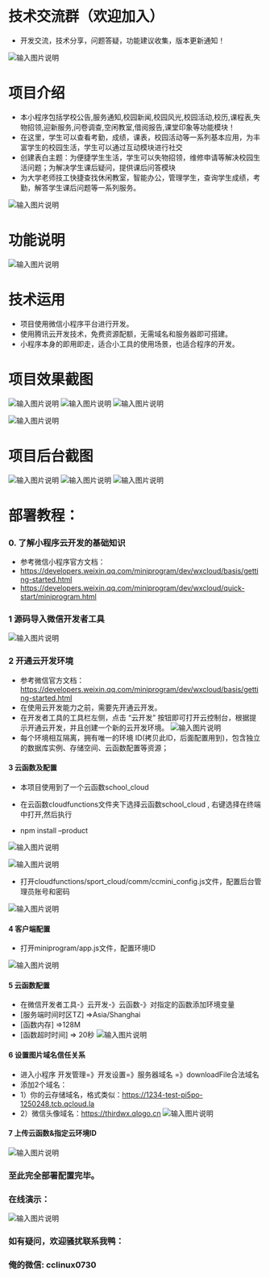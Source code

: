# 技术交流群（欢迎加入）
- 开发交流，技术分享，问题答疑，功能建议收集，版本更新通知！

 ![输入图片说明](https://images.gitee.com/uploads/images/2021/1008/071330_ecc3c15e_9240987.png "xxxx.png")

# 项目介绍


- 本小程序包括学校公告,服务通知,校园新闻,校园风光,校园活动,校历,课程表,失物招领,迎新服务,问卷调查,空闲教室,借阅报告,课堂印象等功能模块！
- 在这里，学生可以查看考勤，成绩，课表，校园活动等一系列基本应用，为丰富学生的校园生活，学生可以通过互动模块进行社交
- 创建表白主题：为便捷学生生活，学生可以失物招领，维修申请等解决校园生活问题；为解决学生课后疑问，提供课后问答模块
- 为大学老师技工快捷查找休闲教室，智能办公，管理学生，查询学生成绩，考勤，解答学生课后问题等一系列服务。

![输入图片说明](https://images.gitee.com/uploads/images/2021/0828/102055_1d2389c1_9645159.png "设计.png")

# 功能说明
 ![输入图片说明](https://images.gitee.com/uploads/images/2021/0828/101448_8e4e43c8_9645159.jpeg "微校园 (2).jpeg")


# 技术运用

- 项目使用微信小程序平台进行开发。
- 使用腾讯云开发技术，免费资源配额，无需域名和服务器即可搭建。
- 小程序本身的即用即走，适合小工具的使用场景，也适合程序的开发。

# 项目效果截图
 ![输入图片说明](https://images.gitee.com/uploads/images/2021/0828/101510_78e1101a_9645159.png "首页.png")
![输入图片说明](https://images.gitee.com/uploads/images/2021/0828/101522_2102087a_9645159.png "服务.png")
![输入图片说明](https://images.gitee.com/uploads/images/2021/0828/101528_82b32369_9645159.png "互动.png")

 ![输入图片说明](https://images.gitee.com/uploads/images/2021/0828/101537_e1797af0_9645159.png "我的.png")


# 项目后台截图
![输入图片说明](https://images.gitee.com/uploads/images/2021/0828/101559_9b1d19f6_9645159.png "后台登录.png")
![输入图片说明](https://images.gitee.com/uploads/images/2021/0828/101607_d54aa863_9645159.png "后台首页.png")
 ![输入图片说明](https://images.gitee.com/uploads/images/2021/0828/101614_6f784ab4_9645159.png "用户管理.png")

# 部署教程：
### 0. 了解小程序云开发的基础知识
-  参考微信小程序官方文档：
- https://developers.weixin.qq.com/miniprogram/dev/wxcloud/basis/getting-started.html
- https://developers.weixin.qq.com/miniprogram/dev/wxcloud/quick-start/miniprogram.html

### 1 源码导入微信开发者工具
 ![输入图片说明](https://images.gitee.com/uploads/images/2021/0814/112238_5cf31255_9297599.png "导入.png")
  

 

### 2 开通云开发环境
 -  参考微信官方文档：https://developers.weixin.qq.com/miniprogram/dev/wxcloud/basis/getting-started.html
- 在使用云开发能力之前，需要先开通云开发。 
- 在开发者工具的工具栏左侧，点击 “云开发” 按钮即可打开云控制台，根据提示开通云开发，并且创建一个新的云开发环境。
![输入图片说明](https://images.gitee.com/uploads/images/2021/0811/232537_8a27b61c_9240987.png "云开发开通环境.png")
- 每个环境相互隔离，拥有唯一的环境 ID(拷贝此ID，后面配置用到)，包含独立的数据库实例、存储空间、云函数配置等资源；
 

#### 3 云函数及配置
- 本项目使用到了一个云函数school_cloud 


- 在云函数cloudfunctions文件夹下选择云函数school_cloud , 右键选择在终端中打开,然后执行 
- npm install –product


 ![输入图片说明](https://images.gitee.com/uploads/images/2021/0828/101945_43017a93_9645159.png "内建终端打开.png")

![输入图片说明](https://images.gitee.com/uploads/images/2021/0828/101951_d21440a1_9645159.png "安装依赖.png")
 

- 打开cloudfunctions/sport_cloud/comm/ccmini_config.js文件，配置后台管理员账号和密码

 ![输入图片说明](https://images.gitee.com/uploads/images/2021/0911/150146_a9af88e5_9240987.png "设置管理员账号.png")

 


#### 4  客户端配置
- 打开miniprogram/app.js文件，配置环境ID

 ![输入图片说明](https://images.gitee.com/uploads/images/2021/0811/232832_6053aae0_9240987.png "客户端配置.png")


#### 5  云函数配置
- 在微信开发者工具-》云开发-》云函数-》对指定的函数添加环境变量 
- [服务端时间时区TZ] =>Asia/Shanghai
- [函数内存] =>128M   
- [函数超时时间] => 20秒
 ![输入图片说明](https://images.gitee.com/uploads/images/2021/0828/101840_a213d534_9645159.png "配置云函数.png")

 

#### 6  设置图片域名信任关系
- 进入小程序 开发管理=》开发设置=》服务器域名 =》downloadFile合法域名	
- 添加2个域名：
- 1）你的云存储域名，格式类似：https://1234-test-pi5po-1250248.tcb.qcloud.la
- 2）微信头像域名：https://thirdwx.qlogo.cn 
![输入图片说明](https://images.gitee.com/uploads/images/2021/0811/233716_fccfac0e_9240987.png "业务域名.png")

#### 7  上传云函数&指定云环境ID

 ![输入图片说明](https://images.gitee.com/uploads/images/2021/0828/101935_d116bfc6_9645159.png "上传到云.png")

### 至此完全部署配置完毕。

### 在线演示：
 

 ![输入图片说明](https://images.gitee.com/uploads/images/2021/0811/233918_96b29222_9240987.jpeg "Free版-QR.jpg")


### 如有疑问，欢迎骚扰联系我鸭： 
### 俺的微信:  cclinux0730


